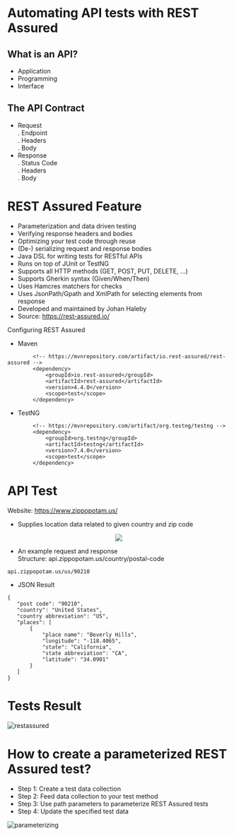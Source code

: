 # Automating API tests with REST Assured


## What is an API?
* Application
* Programming
* Interface

## The API Contract
* Request<br>
. Endpoint<br>
. Headers<br>
. Body<br>
* Response<br>
. Status Code<br>
. Headers<br>
. Body<br>

# REST Assured Feature
* Parameterization and data driven testing
* Verifying response headers and bodies
* Optimizing your test code through reuse
* (De-) serializing request and response bodies
* Java DSL for writing tests for RESTful APIs
* Runs on top of JUnit or TestNG
* Supports all HTTP methods (GET, POST, PUT, DELETE, ...)
* Supports Gherkin syntax (Given/When/Then)
* Uses Hamcres matchers for checks
* Uses JsonPath/Gpath and XmlPath for selecting elements from response
* Developed and maintained by Johan Haleby
* Source: https://rest-assured.io/

Configuring REST Assured
* Maven
```
        <!-- https://mvnrepository.com/artifact/io.rest-assured/rest-assured -->
        <dependency>
            <groupId>io.rest-assured</groupId>
            <artifactId>rest-assured</artifactId>
            <version>4.4.0</version>
            <scope>test</scope>
        </dependency>
```
* TestNG
```
        <!-- https://mvnrepository.com/artifact/org.testng/testng -->
        <dependency>
            <groupId>org.testng</groupId>
            <artifactId>testng</artifactId>
            <version>7.4.0</version>
            <scope>test</scope>
        </dependency>
```
# API Test
Website: https://www.zippopotam.us/
* Supplies location data related to given country and zip code

<p align="center">
   <td><img src="https://user-images.githubusercontent.com/75911392/181996245-3ba96d8f-a719-4ca5-90ca-f17736bb0e7d.PNG" /></td>
</p>

* An example request and response
<br>Structure: api.zippopotam.us/country/postal-code
```
api.zippopotam.us/us/90210
```
* JSON Result
```
{
   "post code": "90210",
   "country": "United States",
   "country abbreviation": "US",
   "places": [
       {
           "place name": "Beverly Hills",
           "longitude": "-118.4065",
           "state": "California",
           "state abbreviation": "CA",
           "latitude": "34.0901"
       }
   ]
}

```

# Tests Result

![restassured](https://user-images.githubusercontent.com/75911392/182031988-606f0e95-9334-48cf-aaf8-27500f70134c.PNG)

# How to create a parameterized REST Assured test?
* Step 1: Create a test data collection 
* Step 2: Feed data collection to your test method
* Step 3: Use path parameters to parameterize REST Assured tests
* Step 4: Update the specified test data

![parameterizing](https://user-images.githubusercontent.com/75911392/182033924-bd2b2a92-577e-427e-9003-1446d5cb3211.PNG)


